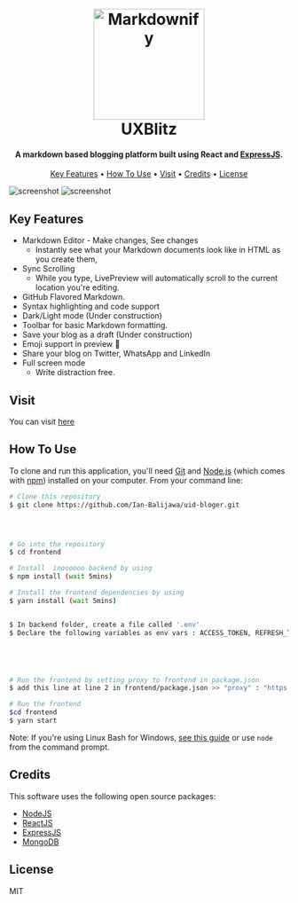 <h1 align="center">
  <br>
  <a href="http://www.semicolon-blog.netlify.app/blogs"><img src="https://i.imgur.com/eKUAJTX.png" alt="Markdownify" width="200"></a>
  
  <br>
  UXBlitz
  <br>
</h1>

<h4 align="center">A markdown based blogging platform built using React and <a href="http://expressjs.com" target="_blank">ExpressJS</a>.</h4>

<p align="center">
  <a href="#key-features">Key Features</a> •
  <a href="#how-to-use">How To Use</a> •
  <a href="#visit">Visit</a> •
  <a href="#credits">Credits</a> •
  <a href="#license">License</a>
</p>

![screenshot](https://i.imgur.com/OQkvjwK.png)
![screenshot](https://i.imgur.com/Q5YSQZI.png)

## Key Features

- Markdown Editor - Make changes, See changes
  - Instantly see what your Markdown documents look like in HTML as you create them,
- Sync Scrolling
  - While you type, LivePreview will automatically scroll to the current location you're editing.
- GitHub Flavored Markdown.
- Syntax highlighting and code support
- Dark/Light mode (Under construction)
- Toolbar for basic Markdown formatting.
- Save your blog as a draft (Under construction)
- Emoji support in preview :tada:
- Share your blog on Twitter, WhatsApp and LinkedIn
- Full screen mode
  - Write distraction free.

## Visit

You can visit [here](http://semicolon-blog.netlify.app)

## How To Use

To clone and run this application, you'll need [Git](https://git-scm.com) and [Node.js](https://nodejs.org/en/download/) (which comes with [npm](http://npmjs.com)) installed on your computer. From your command line:

```bash
# Clone this repository
$ git clone https://github.com/Ian-Balijawa/uid-bloger.git




# Go into the repository
$ cd frontend

# Install  inoooooo backend by using 
$ npm install (wait 5mins)

# Install the frontend dependencies by using 
$ yarn install (wait 5mins)


$ In backend folder, create a file called '.env' 
$ Declare the following variables as env vars : ACCESS_TOKEN, REFRESH_TOKEN_SECRET, JWT_SECRET='some secure string'(required), DB_URI_LOCAL=mongodb://localhost/blogdb (if db doesn't exist, it'll create one.), DB_URI_ATLAS='the url from mongo cloud atlas' (optional) 





# Run the frontend by setting proxy to frontend in package.json
$ add this line at line 2 in frontend/package.json >> "proxy" : "https://localhost:3001"

# Run the frontend
$cd frontend
$ yarn start
```

Note: If you're using Linux Bash for Windows, [see this guide](https://www.howtogeek.com/261575/how-to-run-graphical-linux-desktop-applications-from-windows-10s-bash-shell/) or use `node` from the command prompt.

## Credits

This software uses the following open source packages:

- [NodeJS](http://nodejs.org)
- [ReactJS](http://reactjs.org)
- [ExpressJS](http://expressjs.com)
- [MongoDB](http://mongodb.com)

## License

MIT
